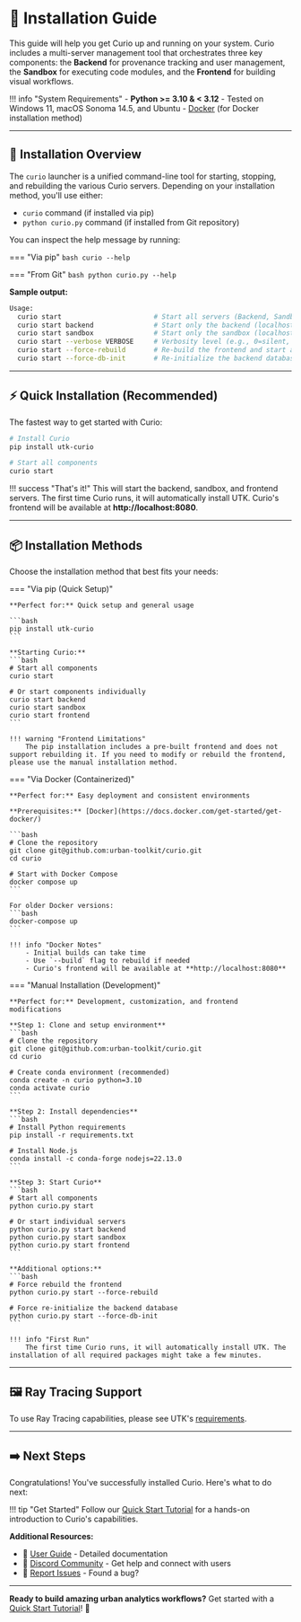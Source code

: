 # 🚀 Installation Guide

This guide will help you get Curio up and running on your system. Curio includes a multi-server management tool that orchestrates three key components: the **Backend** for provenance tracking and user management, the **Sandbox** for executing code modules, and the **Frontend** for building visual workflows.

!!! info "System Requirements"
    - **Python >= 3.10 & < 3.12**
    - Tested on Windows 11, macOS Sonoma 14.5, and Ubuntu
    - [Docker](https://docs.docker.com/get-started/get-docker/) (for Docker installation method)

---

## 🎯 Installation Overview

The `curio` launcher is a unified command-line tool for starting, stopping, and rebuilding the various Curio servers. Depending on your installation method, you'll use either:

- `curio` command (if installed via pip)
- `python curio.py` command (if installed from Git repository)

You can inspect the help message by running:

=== "Via pip"
    ```bash
    curio --help
    ```

=== "From Git"
    ```bash
    python curio.py --help
    ```

**Sample output:**
```bash
Usage:
  curio start                       # Start all servers (Backend, Sandbox, Frontend)
  curio start backend               # Start only the backend (localhost:5002)
  curio start sandbox               # Start only the sandbox (localhost:2000)
  curio start --verbose VERBOSE     # Verbosity level (e.g., 0=silent, 1=normal, 2=debug)
  curio start --force-rebuild       # Re-build the frontend and start all servers
  curio start --force-db-init       # Re-initialize the backend database and start all servers
```

---

## ⚡ Quick Installation (Recommended)

The fastest way to get started with Curio:

```bash
# Install Curio
pip install utk-curio

# Start all components
curio start
```

!!! success "That's it!"
    This will start the backend, sandbox, and frontend servers. The first time Curio runs, it will automatically install UTK. Curio's frontend will be available at **http://localhost:8080**.

---

## 📦 Installation Methods

Choose the installation method that best fits your needs:

=== "Via pip (Quick Setup)"

    **Perfect for:** Quick setup and general usage

    ```bash
    pip install utk-curio
    ```

    **Starting Curio:**
    ```bash
    # Start all components
    curio start

    # Or start components individually
    curio start backend
    curio start sandbox
    curio start frontend
    ```

    !!! warning "Frontend Limitations"
        The pip installation includes a pre-built frontend and does not support rebuilding it. If you need to modify or rebuild the frontend, please use the manual installation method.

=== "Via Docker (Containerized)"

    **Perfect for:** Easy deployment and consistent environments

    **Prerequisites:** [Docker](https://docs.docker.com/get-started/get-docker/)

    ```bash
    # Clone the repository
    git clone git@github.com:urban-toolkit/curio.git
    cd curio

    # Start with Docker Compose
    docker compose up
    ```

    For older Docker versions:
    ```bash
    docker-compose up
    ```

    !!! info "Docker Notes"
        - Initial builds can take time
        - Use `--build` flag to rebuild if needed
        - Curio's frontend will be available at **http://localhost:8080**

=== "Manual Installation (Development)"

    **Perfect for:** Development, customization, and frontend modifications

    **Step 1: Clone and setup environment**
    ```bash
    # Clone the repository
    git clone git@github.com:urban-toolkit/curio.git
    cd curio

    # Create conda environment (recommended)
    conda create -n curio python=3.10
    conda activate curio
    ```

    **Step 2: Install dependencies**
    ```bash
    # Install Python requirements
    pip install -r requirements.txt

    # Install Node.js
    conda install -c conda-forge nodejs=22.13.0
    ```

    **Step 3: Start Curio**
    ```bash
    # Start all components
    python curio.py start

    # Or start individual servers
    python curio.py start backend
    python curio.py start sandbox
    python curio.py start frontend
    ```

    **Additional options:**
    ```bash
    # Force rebuild the frontend
    python curio.py start --force-rebuild

    # Force re-initialize the backend database
    python curio.py start --force-db-init
    ```

    !!! info "First Run"
        The first time Curio runs, it will automatically install UTK. The installation of all required packages might take a few minutes.

---

## 🖼️ Ray Tracing Support

To use Ray Tracing capabilities, please see UTK's [requirements](https://github.com/urban-toolkit/utk).

---

## ➡️ Next Steps

Congratulations! You've successfully installed Curio. Here's what to do next:

!!! tip "Get Started"
    Follow our [Quick Start Tutorial](quick_start.md) for a hands-on introduction to Curio's capabilities.

**Additional Resources:**  
- 🔧 [User Guide](../user-guide/overview.md) - Detailed documentation  
- 💬 [Discord Community](https://discord.gg/vjpSMSJR8r) - Get help and connect with users  
- 🐛 [Report Issues](https://github.com/urban-toolkit/curio/issues) - Found a bug?  

---

**Ready to build amazing urban analytics workflows?** Get started with a [Quick Start Tutorial](quick_start.md)! 🎉